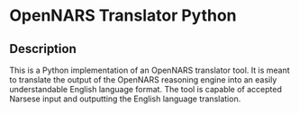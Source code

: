 # OpenNARS Translator Python

## Description
This is a Python implementation of an OpenNARS translator tool. It is meant to translate the output of the OpenNARS 
reasoning engine into an easily understandable English language format. The tool is capable of accepted Narsese input
and outputting the English language translation.